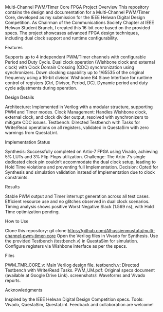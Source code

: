 Multi-Channel PWM/Timer Core FPGA Project
Overview
This repository contains the design and documentation for a Multi-Channel PWM/Timer Core, developed as my submission for the IEEE Helwan Digital Design Competition. 
As Chairman of the Communications Society Chapter at IEEE Helwan Student Branch, I created this 16-bit core based on the provided specs. 
The project showcases advanced FPGA design techniques, including dual clock support and runtime configurability.

Features

Supports up to 4 independent PWM/Timer channels with configurable Period and Duty Cycle.
Dual clock operation (Wishbone clock and external clock) with Clock Domain Crossing (CDC) synchronization using synchronizers.
Down clocking capability up to 1/65535 of the original frequency using a 16-bit divisor.
Wishbone B4 Slave Interface for runtime control of registers (Ctrl, Divisor, Period, DC).
Dynamic period and duty cycle adjustments during operation.

Design Details

Architecture: Implemented in Verilog with a modular structure, supporting PWM and Timer modes.
Clock Management: Handles Wishbone clock, external clock, and clock divider output, resolved with synchronizers to mitigate CDC issues.
Testbench: Directed Testbench with Tasks for Write/Read operations on all registers, validated in QuestaSim with zero warnings from QuestaLint.

Implementation Status

Synthesis: Successfully completed on Artix-7 FPGA using Vivado, achieving 5% LUTs and 3% Flip-Flops utilization.
Challenge: The Artix-7’s single dedicated clock pin couldn’t accommodate the dual clock setup, leading to Hold Time violations and preventing full Implementation.
Decision: Opted for Synthesis and simulation validation instead of Implementation due to clock constraints.

Results

Stable PWM output and Timer interrupt generation across all test cases.
Efficient resource use and no glitches observed in dual clock scenarios.
Timing analysis shows positive Worst Negative Slack (1.569 ns), with Hold Time optimization pending.

How to Use

Clone this repository: git clone https://github.com/Alhussienmustafa/multi-channel-pwm-timer-core
Open the Verilog files in Vivado for Synthesis.
Use the provided Testbench (testbench.v) in QuestaSim for simulation.
Configure registers via Wishbone interface as per the specs.

Files

PWM_TMR_CORE.v: Main Verilog design file.
testbench.v: Directed Testbench with Write/Read Tasks.
PWM_UM.pdf: Original specs document (available at Google Drive Link).
screenshots/: Waveforms and Vivado reports.

Acknowledgments

Inspired by the IEEE Helwan Digital Design Competition specs.
Tools: Vivado, QuestaSim, QuestaLint.
Feedback and collaboration are welcome!
